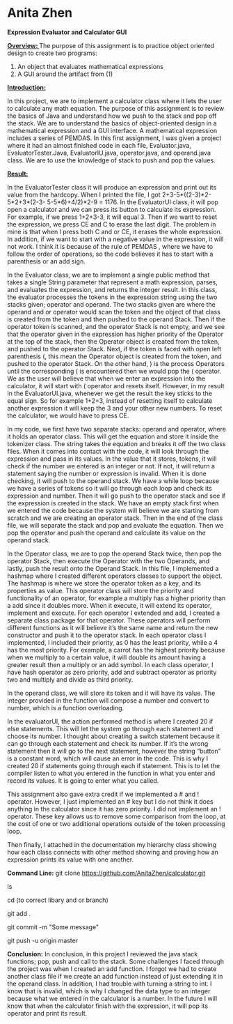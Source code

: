# Anita Zhen 
<b>Expression Evaluator and Calculator GUI</b>

<b><u>Overview: </u></b> The purpose of this assignment is to practice object oriented design to create two programs:
1. An object that evaluates mathematical expressions
2. A GUI around the artifact from (1)

<b><u>Introduction: </u></b>

  In this project, we are to implement a calculator class where it lets the user to calculate any math equation. The purpose of this assignment is to review the basics of Java and understand how we push to the stack and pop off the stack. We are to understand the basics of object-oriented design in a mathematical expression and a GUI interface. A mathematical expression includes a series of PEMDAS. In this first assignment, I was given a project where it had an almost finished code in each file, Evaluator.java, EvaluatorTester.Java, EvaluatorIU.java, operator.java, and operand.java class. We are to use the knowledge of stack to push and pop the values. 

<b><u>Result: </u></b>
<p>     
   In the EvaluatorTester class it will produce an expression and print out its value from the hardcopy. When I printed the file, I got 2+3-5*((2-3)*2-5*2+3*(2-3- 5-5*6)+4/2)*2-9 = 1176. In the EvaluatorUI class, it will pop open a calculator and we can press its button to calculate its expression. For example, if we press 1+2+3-3, it will equal 3. Then if we want to reset the expression, we press CE and C to erase the last digit. The problem in mine is that when I press both C and or CE, it erases the whole expression. In addition, if we want to start with a negative value in the expression, it will not work. I think it is because of the rule of PEMDAS , where we have to follow the order of operations, so the code believes it has to start with a parenthesis or an add sign.</p>
 <p>
   In the Evaluator class, we are to implement a single public method that takes a single String parameter that represent a math expression, parses, and evaluates the expression, and returns the integer result. In this class, the evaluator processes the tokens in the expression string using the two stacks given; operator and operand. The two stacks given are where the operand and or operator would scan the token and the object of that class is created from the token and then pushed to the operand Stack. Then if the operator token is scanned, and the operator Stack is not empty, and we see that the operator given in the expression has higher priority of the Operator at the top of the stack, then the Operator object is created from the token, and pushed to the operator Stack. Next, if the token is faced with open left parenthesis (, this mean the Operator object is created from the token, and pushed to the operator Stack. On the other hand, ) is the process Operators until the corresponding ( is encountered then we would pop the ( operator. We as the user will believe that when we enter an expression into the calculator, it will start with ( operator and resets itself. However, in my result in the EvaluatorUI.java, whenever we get the result the key sticks to the equal sign. So for example 1+2=3, instead of resetting itself to calculate another expression it will keep the 3 and your other new numbers. To reset the calculator, we would have to press CE.</p>
      <p> 
  In my code, we first have two separate stacks: operand and operator, where it holds an operator class. This will get the equation and store it inside the tokenizer class. The string takes the equation and breaks it off the two class files. When it comes into contact with the code, it will look through the expression and pass in its values. In the value that it stores, tokens, it will check if the number we entered is an integer or not. If not, it will return a statement saying the number or expression is invalid. When it is done checking, it will push to the operand stack. We have a while loop because we have a series of tokens so it will go through each loop and check its expression and number. Then it will go push to the operator stack and see if the expression is created in the stack. We have an empty stack first when we entered the code because the system will believe we are starting from scratch and we are creating an operator stack. Then in the end of the class file, we will separate the stack and pop and evaluate the equation. Then we pop the operator and push the operand and calculate its value on the operand stack.</p>
     <p> In the Operator class, we are to pop the operand Stack twice, then pop the operator Stack, then execute the Operator with the two Operands, and lastly, push the result onto the Operand Stack. In this file, I implemented a hashmap where I created different operators classes to support the object. The hashmap is where we store the operator token as a key, and its properties as value. This operator class will store the priority and functionality of an operator, for example a multiply has a higher priority than a add since it doubles more. When it execute, it will extend its operator, implement and execute. For each operator I extended and add, I created a separate class package for that operator. These operators will perform different functions as it will believe it’s the same name and return the new constructor and push it to the operator stack. In each operator class I implemented, I included their priority, as 0 has the least priority, while a 4 has the most priority. For example, a carrot has the highest priority because when we multiply to a certain value, it will double its amount having a greater result then a multiply or an add symbol. In each class operator, I have hash operator as zero priority, add and subtract operator as priority two and multiply and divide as third priority.</p>
     <p> In the operand class, we will store its token and it will have its value. The integer provided in the function will compose a number and convert to number, which is a function overloading.</p>
     <p> In the evaluatorUI, the action performed method is where I created 20 if else statements. This will let the system go through each statement and choose its number. I thought about creating a switch statement because it can go through each statement and check its number. If it’s the wrong statement then it will go to the next statement, however the string “button” is a constant word, which will cause an error in the code. This is why I created 20 if statements going through each if statement. This is to let the compiler listen to what you entered in the function in what you enter and record its values. It is going to enter what you called.</p>
     <p>This assignment also gave extra credit if we implemented a # and ! operator. However, I just implemented an # key but I do not think it does anything in the calculator since it has zero priority. I did not implement an ! operator. These key allows us to remove some comparison from the loop, at the cost of one or two additional operations outside of the token processing loop. </p>
    <p> Then finally, I attached in the documentation my hierarchy class showing how each class connects with other method showing and proving how an expression prints its value with one another.</p>

<b>Command Line:</b>
git clone https://github.com/AnitaZhen/calculator.git
<p>ls</p>
<p>cd (to correct libary and or branch) </p>
<p> git add . </p>
<p> git commit -m "Some message" </p>
<p> git push -u origin master </p>

<b>Conclusion:</b>
In conclusion, in this project I reviewed the java stack functions; pop, push and call to the stack. Some challenges I faced through the project was when I created an add function. I forgot we had to create another class file if we create an add function instead of just extending it in the operand class. In addition, I had trouble with turning a string to int. I know that is invalid, which is why I changed the data type to an integer because what we entered in the calculator is a number. In the future I will know that when the calculator finish with the expression, it will pop its operator and print its result.
